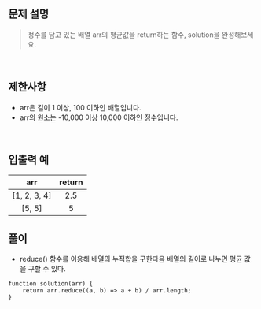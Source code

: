 ## 문제 설명

> 정수를 담고 있는 배열 arr의 평균값을 return하는 함수, solution을 완성해보세요.

<br>

## 제한사항

- arr은 길이 1 이상, 100 이하인 배열입니다.
- arr의 원소는 -10,000 이상 10,000 이하인 정수입니다.

<br>

## 입출력 예

|arr|return|
|:---:|:-----:|
|[1, 2, 3, 4]|2.5|
|[5, 5]|5|

## 풀이

- reduce() 함수를 이용해 배열의 누적합을 구한다음 배열의 길이로 나누면 평균 값을 구할 수 있다.

```
function solution(arr) {
    return arr.reduce((a, b) => a + b) / arr.length;
}
```